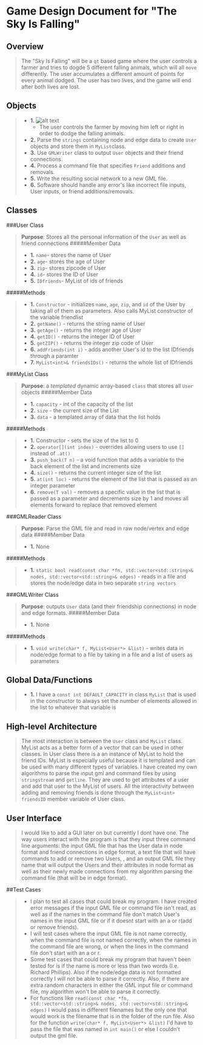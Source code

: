 # Game Design Document for "The Sky Is Falling"

## Overview
> The "Sky Is Falling" will be a `qt` based game where the user controls a farmer and tries to dogde 5 different falling animals, which will all `move` differently.
> The user accumulates a different amount of points for every animal dodged. The user has two lives, and the game will end after both lives are lost.

## Objects
> 
> + **1.** ![alt text](http://www.econedlink.org/lessons/images_lessons/267_farmer1.jpg "Farmer")
>    - The user controls the farmer by moving him left or right in order to dodge the falling animals. 
> + **2.** Parse the `strings` containing node and edge data to create `User` objects and store them in `MyList`class.
> + **3.** Use `GMLWriter` class to output `User` objects and their friend connections.
> + **4.** Process a command file that specifies `Friend` additions and removals.
> + **5.** Write the resulting social network to a new GML file.
> + **6.** Software should handle any error's like incorrect file inputs, User inputs, or friend additions/removals.


## Classes
###User Class
> **Purpose**: Stores all the personal information of the `User` as well as friend connections
#####Member Data
> + **1.** `name`- stores the name of User
> + **2.** `age`- stores the age of User
> + **3.** `zip`- stores zipcode of User
> + **4.** `id`- stores the ID of User
> + **5.** `IDfriends`- MyList of ids of friends
>        
#####Methods
> + **1.** `Constructor` - initializes `name`, `age`, `zip`, and `id` of the User by taking all of them as parameters. Also calls MyList constructor of the variable friendlist
> + **2.** `getName()` - returns the string name of User
> + **3.** `getAge()` - returns the integer age of User
> + **4.** `getID()` - returns the integer ID of User
> + **5.** `getZIP()` - returns the integer zip code of User
> + **6.** `addFriends(int i)` - adds another User's id to the list IDfriends through a paramter
> + **7.** `MyList<int>& friendsIDs()` - returns the whole list of IDfriends
> 
###MyList Class
> **Purpose**: a *templated* dynamic array-based `class` that stores all `User` objects
#####Member Data
> + **1.** `capacity` - int of the capacity of the list
> + **2.** `size` - the current size of the List
> + **3.** `data` - a templated array of data that the list holds
>        
#####Methods
> + **1.** Constructor - sets the size of the list to 0
> + **2.** `operator[](int index)` - overrides allowing users to use `[]` instead of `.at()`
> + **3.** `push_back(T n)` - a void function that adds a variable to the back element of the list and increments size
> + **4.** `size()` - returns the current integer size of the list
> + **5.** `at(int loc)` - returns the element of the list that is passed as an integer parameter 
> + **6.** `remove(T val)` - removes a specific value in the list that is passed as a parameter and decrements size by 1 and moves all elements forward to replace that removed element
> 
###GMLReader Class
> **Purpose**: Parse the GML file and read in raw node/vertex and edge data
#####Member Data
> + **1.** None
>         
#####Methods
> + **1.** `static bool read(const char *fn, std::vector<std::string>& nodes, std::vector<std::string>& edges)` - reads in a file and stores the node/edge data in two separate `string vectors`
> 
###GMLWriter Class
> **Purpose**: outputs `User` data (and their friendship connections) in node and edge formats.
#####Member Data
> + **1.** None
>          
#####Methods
> + **1.** `void write(char* f, MyList<User*> &list)` - writes data in node/edge format to a file by taking in a file and a list of users as parameters
> 

## Global Data/Functions
> + **1.** I have a `const int DEFAULT_CAPACITY` in class `MyList` that is used in the constructor to always set the number of elements allowed in the list to whatever that variable is

## High-level Architecture
> The most interaction is between the `User` class and `MyList` class. MyList acts as a better form of a vector that can be used in other classes.
> In User class there is a an instance of MyList to hold the friend IDs. MyList is especially useful because it is templated and can be used with many different
> types of variables. I have created my own algorithms to parse the input gml and command files by using `stringstream` and `getline`. They are used to get attributes
> of a user and add that user to the MyList of users. All the interactivity between adding and removing friends is done through the `MyList<int> friendsID` member variable of User class.


## User Interface
> I would like to add a GUI later on but currently I dont have one. The way users interact with the program is that they input three command line arguments: 
> the input GML file that has the User data in node format and friend connections in edge format, a text file that will have commands to add or remove two Users,
>, and an output GML file they name that will output the Users and their attributes in node format as well as their newly made connections from my algorithm parsing the command
> file (that will be in edge format).

##Test Cases
> + I plan to test all cases that could break my program. I have created error messages if the input GML file or command file isn't read, as well as if the names in the command file 
> don't match User's names in the input GML file or if it doesnt start with an a or r(add or remove friends).
> + I will test cases where the input GML file is not name correctly, when the command file is not named correctly, when the names in the command file are wrong, or when the lines in the command file don't start with an a or r.
> + Some test cases that could break my program that haven't been tested for is if the name is more or less than two words (I.e. Richard Phillips). Also if the node/edge data is not formatted correctly I will not be able to parse it correctly.
> Also, if there are extra random characters in either the GML input file or command file, my algorithm won't be able to parse it correctly.
> + For functions like `read(const char *fn, std::vector<std::string>& nodes, std::vector<std::string>& edges)` I would pass in different filenames but the only one that would work is the filename that is in the folder of the run file.
> Also for the function `write(char* f, MyList<User*> &list)` I'd have to pass the file that was named in `int main()` or else I couldn't output the gml file.
